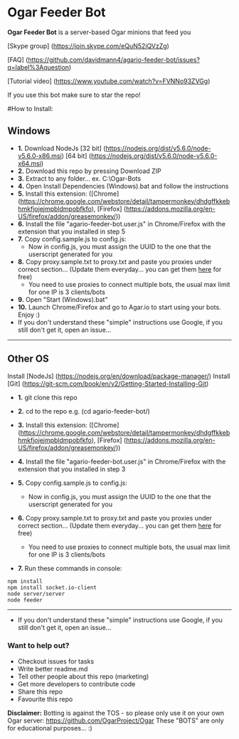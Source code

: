 
Ogar Feeder Bot
======
**Ogar Feeder Bot** is a server-based Ogar minions that feed you

[Skype group] (https://join.skype.com/eQuN52iQVzZg)

[FAQ] (https://github.com/davidmann4/agario-feeder-bot/issues?q=label%3Aquestion)

[Tutorial video] (https://www.youtube.com/watch?v=FVNNo93ZVGg)

If you use this bot make sure to star the repo!


#How to Install:

**Windows**
----------------------

* **1.** Download NodeJs [32 bit] (https://nodejs.org/dist/v5.6.0/node-v5.6.0-x86.msi) [64 bit] (https://nodejs.org/dist/v5.6.0/node-v5.6.0-x64.msi)
* **2.** Download this repo by pressing Download ZIP
* **3.** Extract to any folder... ex. C:\Ogar-Bots
* **4.** Open Install Dependencies (Windows).bat and follow the instructions
* **5.** Install this extension: ([Chrome] (https://chrome.google.com/webstore/detail/tampermonkey/dhdgffkkebhmkfjojejmpbldmpobfkfo), [Firefox] (https://addons.mozilla.org/en-US/firefox/addon/greasemonkey/))
* **6.** Install the file "agario-feeder-bot.user.js" in Chrome/Firefox with the extension that you installed in step 5
* **7.** Copy config.sample.js to config.js:
  * Now in config.js, you must assign the UUID to the one that the userscript generated for you
* **8.** Copy proxy.sample.txt to proxy.txt and paste you proxies under correct section... (Update them everyday... you can get them [here](http://vip-socks24.blogspot.com/?m=1) for free)
  * You need to use proxies to connect multiple bots, the usual max limit for one IP is 3 clients/bots
* **9.** Open "Start (Windows).bat"
* **10.** Launch Chrome/Firefox and go to Agar.io to start using your bots. Enjoy :)
* If you don't understand these "simple" instructions use Google, if you still don't get it, open an issue...

----------------------


**Other OS**
----------------------

Install [NodeJs] (https://nodejs.org/en/download/package-manager/)
Install [Git] (https://git-scm.com/book/en/v2/Getting-Started-Installing-Git)

* **1.** git clone this repo
* **2.** cd to the repo e.g. (cd agario-feeder-bot/)
* **3.** Install this extension: ([Chrome] (https://chrome.google.com/webstore/detail/tampermonkey/dhdgffkkebhmkfjojejmpbldmpobfkfo), [Firefox] (https://addons.mozilla.org/en-US/firefox/addon/greasemonkey/))
* **4.** Install the file "agario-feeder-bot.user.js" in Chrome/Firefox with the extension that you installed in step 3
* **5.** Copy config.sample.js to config.js:
  * Now in config.js, you must assign the UUID to the one that the userscript generated for you
* **6.** Copy proxy.sample.txt to proxy.txt and paste you proxies under correct section... (Update them everyday... you can get them [here](http://vip-socks24.blogspot.com/?m=1) for free)
  * You need to use proxies to connect multiple bots, the usual max limit for one IP is 3 clients/bots

* **7.** Run these commands in console:

```
npm install
npm install socket.io-client
node server/server
node feeder
```
----------------------
* If you don't understand these "simple" instructions use Google, if you still don't get it, open an issue...




### Want to help out?

* Checkout issues for tasks
* Write better readme.md
* Tell other people about this repo (marketing)
* Get more developers to contribute code
* Share this repo
* Favourite this repo


**Disclaimer:**
Botting is against the TOS - so please only use it on your own Ogar server: https://github.com/OgarProject/Ogar
These "BOTS" are only for educational purposes... :)
